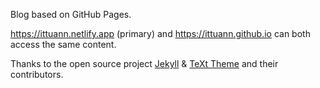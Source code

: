 Blog based on GitHub Pages.

<https://ittuann.netlify.app> (primary) and <https://ittuann.github.io> can both access the same content.

Thanks to the open source project [Jekyll](https://github.com/jekyll/jekyll) & [TeXt Theme](https://github.com/kitian616/jekyll-TeXt-theme) and their contributors.
